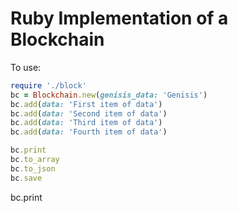 # Ruby Implementation of a Blockchain

To use:

```ruby
require './block'
bc = Blockchain.new(genisis_data: 'Genisis')
bc.add(data: 'First item of data')
bc.add(data: 'Second item of data')
bc.add(data: 'Third item of data')
bc.add(data: 'Fourth item of data')

bc.print
bc.to_array
bc.to_json
bc.save
```

bc.print
```
